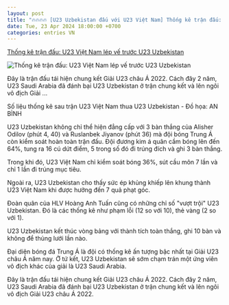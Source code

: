 ```yaml
---
layout: post
title: "🔥🔥🔥🔥 [U23 Uzbekistan đấu với U23 Việt Nam] Thống kê trận đấu: U23 Việt Nam lép vế trước U23 Uzbekistan"
date: Tue, 23 Apr 2024 18:00:00 +0700
categories: entries VN
---
```

[Thống kê trận đấu: U23 Việt Nam lép vế trước U23 Uzbekistan](https://tuoitre.vn/thong-ke-tran-dau-u23-viet-nam-lep-ve-truoc-u23-uzbekistan-20240424032025759.htm)

![Thống kê trận đấu: U23 Việt Nam lép vế trước U23 Uzbekistan](https://cdn1.tuoitre.vn/zoom/600_315/471584752817336320/2024/4/24/anh-chup-man-hinh-2024-04-24-luc-031751-1713903522041616185838-0-0-363-694-crop-1713903555427680676926.png)

Đây là trận đấu tái hiện chung kết Giải U23 châu Á 2022. Cách đây 2 năm, U23 Saudi Arabia đã đánh bại U23 Uzbekistan ở trận chung kết và lên ngôi vô địch Giải ...

Số liệu thống kê sau trận U23 Việt Nam thua U23 Uzbekistan - Đồ họa: AN BÌNH

U23 Uzbekistan không chỉ thể hiện đẳng cấp với 3 bàn thắng của Alisher Odilov (phút 4, 40) và Ruslanbek Jiyanov (phút 36) mà đội bóng Trung Á còn kiểm soát hoàn toàn trận đấu. Đội đương kim á quân cầm bóng lên đến 64%, tung ra 16 cú dứt điểm, 5 trong số đó đi trúng đích và ghi 3 bàn thắng.

Trong khi đó, U23 Việt Nam chỉ kiểm soát bóng 36%, sút cầu môn 7 lần và chỉ 1 lần đi trúng mục tiêu.

Ngoài ra, U23 Uzbekistan cho thấy sức ép khủng khiếp lên khung thành U23 Việt Nam khi được hưởng đến 7 quả phạt góc.

Đoàn quân của HLV Hoàng Anh Tuấn cũng có những chỉ số "vượt trội" U23 Uzbekistan. Đó là các thống kê như phạm lỗi (12 so với 10), thẻ vàng (2 so với 1).

U23 Uzbekistan kết thúc vòng bảng với thành tích toàn thắng, ghi 10 bàn và không để thủng lưới lần nào.

Đại diện bóng đá Trung Á là đội có thống kê ấn tượng bậc nhất tại Giải U23 châu Á năm nay. Ở tứ kết, U23 Uzbekistan sẽ sớm chạm trán một ứng viên vô địch khác của giải là U23 Saudi Arabia.

Đây là trận đấu tái hiện chung kết Giải U23 châu Á 2022. Cách đây 2 năm, U23 Saudi Arabia đã đánh bại U23 Uzbekistan ở trận chung kết và lên ngôi vô địch Giải U23 châu Á 2022.

